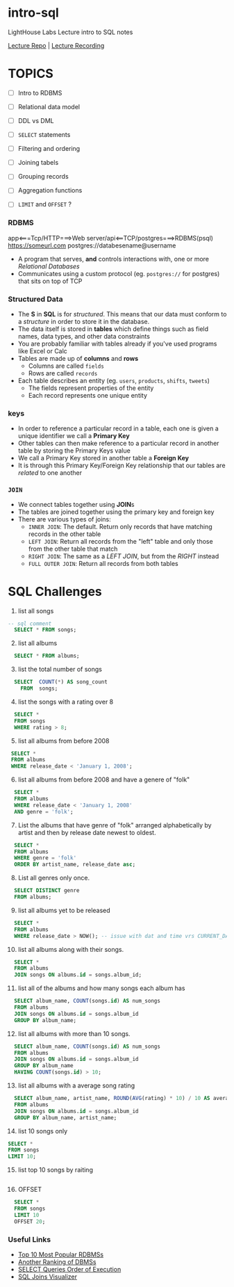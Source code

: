# intro-sql
LightHouse Labs Lecture intro to SQL notes

[Lecture Repo](https://github.com/ermurray/intro-sql/tree/july10-wll) | [Lecture Recording](https://vimeo.com/866209133/6e31cfd59e?share=copy)

# TOPICS
- [ ] Intro to RDBMS
- [ ] Relational data model
- [ ] DDL vs DML
- [ ] `SELECT` statements
- [ ] Filtering and ordering
- [ ] Joining tabels
- [ ] Grouping records
- [ ] Aggregation functions
- [ ] `LIMIT` and `OFFSET` ?


### RDBMS
  app<===Tcp/HTTP===>Web server/api<==TCP/postgres===>RDBMS(psql)
  https://someurl.com                               postgres://databesename@username
- A program that serves, **and** controls interactions with, one or more _Relational Databases_
- Communicates using a custom protocol (eg. `postgres://` for postgres) that sits on top of TCP
### Structured Data
- The **S** in **SQL** is for _structured_. This means that our data must conform to a _structure_ in order to store it in the database.
- The data itself is stored in **tables** which define things such as field names, data types, and other data constraints
- You are probably familiar with tables already if you've used programs like Excel or Calc
- Tables are made up of **columns** and **rows**
  - Columns are called `fields`
  - Rows are called `records`
- Each table describes an entity (eg. `users`, `products`, `shifts`, `tweets`)
  - The fields represent properties of the entity
  - Each record represents one unique entity
### keys
- In order to reference a particular record in a table, each one is given a unique identifier we call a **Primary Key**
- Other tables can then make reference to a particular record in another table by storing the Primary Keys value
- We call a Primary Key stored in another table a **Foreign Key**
- It is through this Primary Key/Foreign Key relationship that our tables are _related_ to one another

### `JOIN`
- We connect tables together using **JOIN**s
- The tables are joined together using the primary key and foreign key
- There are various types of joins:
  - `INNER JOIN`: The default. Return only records that have matching records in the other table
  - `LEFT JOIN`: Return all records from the "left" table and only those from the other table that match
  - `RIGHT JOIN`: The same as a _LEFT JOIN_, but from the _RIGHT_ instead
  - `FULL OUTER JOIN`: Return all records from both tables
# SQL Challenges

1. list all songs
```sql
-- sql comment
  SELECT * FROM songs;
```

2. list all albums
```sql
  SELECT * FROM albums;
```

3. list the total number of songs
```sql
  SELECT  COUNT(*) AS song_count
    FROM  songs;
```

4. list the songs with a rating over 8
```sql
  SELECT *
  FROM songs
  WHERE rating > 8;
```
5. list all albums from before 2008
```sql
 SELECT *
 FROM albums
 WHERE release_date < 'January 1, 2008';
```
6. list all albums from before 2008 and have a genere of "folk"
```sql
  SELECT *
  FROM albums
  WHERE release_date < 'January 1, 2008'
  AND genre = 'folk';

```
7. List the albums that have genre of "folk" arranged alphabetically by artist and then by release date newest to oldest.
```sql
  SELECT *
  FROM albums
  WHERE genre = 'folk'
  ORDER BY artist_name, release_date asc;
```
8. List all genres only once.
```sql
  SELECT DISTINCT genre
  FROM albums;
```
9. list all albums yet to be released
```sql
  SELECT *
  FROM albums
  WHERE release_date > NOW(); -- issue with dat and time vrs CURRENT_DATE
```
10. list all albums along with their songs.
```sql
  SELECT * 
  FROM albums
  JOIN songs ON albums.id = songs.album_id;
```
11. list all of the albums and how many songs each album has
```sql
  SELECT album_name, COUNT(songs.id) AS num_songs
  FROM albums
  JOIN songs ON albums.id = songs.album_id
  GROUP BY album_name;

```
12. list all albums with more than 10 songs.
```sql
  SELECT album_name, COUNT(songs.id) AS num_songs
  FROM albums
  JOIN songs ON albums.id = songs.album_id
  GROUP BY album_name
  HAVING COUNT(songs.id) > 10;

```
13. list all albums with a average song rating
```sql
  SELECT album_name, artist_name, ROUND(AVG(rating) * 10) / 10 AS average_rating
  FROM albums
  JOIN songs ON albums.id = songs.album_id
  GROUP BY album_name, artist_name;
```
14. list 10 songs only
```sql
SELECT *
FROM songs
LIMIT 10;

```
15. list top 10 songs by raiting
```sql

```
16. OFFSET 
```sql
  SELECT *
  FROM songs
  LIMIT 10
  OFFSET 20;
```
### Useful Links
- [Top 10 Most Popular RDBMSs](https://www.c-sharpcorner.com/article/what-are-the-most-popular-relational-databases/)
- [Another Ranking of DBMSs](https://db-engines.com/en/ranking)
- [SELECT Queries Order of Execution](https://sqlbolt.com/lesson/select_queries_order_of_execution)
- [SQL Joins Visualizer](https://sql-joins.leopard.in.ua/)